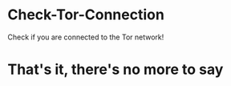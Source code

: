 # Check-Tor-Connection
Check if you are connected to the Tor network!
# That's it, there's no more to say
